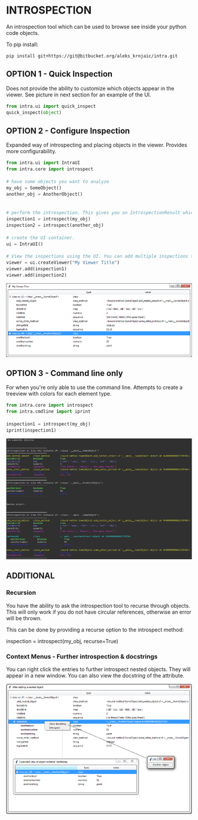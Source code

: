 
# INTROSPECTION

An introspection tool which can be used to browse see inside your python code objects.

To pip install:

```
pip install git+https://git@bitbucket.org/aleks_krnjaic/intra.git
```

## OPTION 1 - Quick Inspection 

Does not provide the ability to customize which objects appear in the viewer. See picture in next section for an example of the UI.

```python
from intra.ui import quick_inspect
quick_inspect(object)
```


## OPTION 2 - Configure Inspection

Expanded way of introspecting and placing objects in the viewer. Provides more configurability.

```python
from intra.ui import IntraUI
from intra.core import introspect

# have some objects you want to analyze
my_obj = SomeObject()
another_obj = AnotherObject()


# perform the introspection. This gives you an IntrospectionResult which you can then view via command line or UI. This example will show you how its used in a UI.
inspection1 = introspect(my_obj)
inspection2 = introspect(another_obj)

# create the UI container.
ui = IntraUI()

# View the inspections using the UI. You can add multiple inspections to the same viewer. You can also create multiple viewers.
viewer = ui.createViewer("My Viewer Title")
viewer.add(inspection1)
viewer.add(inspection2)
```

![ui inspection](examples/example.ui.PNG "UI inspection")

## OPTION 3 - Command line only

For when you're only able to use the command line. Attempts to create a treeview with colors for each element type.

```python
from intra.core import introspect
from intra.cmdline import iprint

inspection1 = introspect(my_obj)
iprint(inspection1)
```
![cmdline inspection](examples/example.cmdline.PNG "Command line inspection")

## ADDITIONAL


### Recursion
You have the ability to ask the introspection tool to recurse through objects. This will only work if you do not have circular references, otherwise an error will be thrown.

This can be done by providing a recurse option to the introspect method:

inspection = introspect(my_obj, recurse=True)


### Context Menus - Further introspection & docstrings

You can right click the entries to further introspect nested objects. They will appear in a new window. You can also view the docstring of the attribute.

![context menus](examples/example.nestedandcontextmenus.PNG "Context menus")